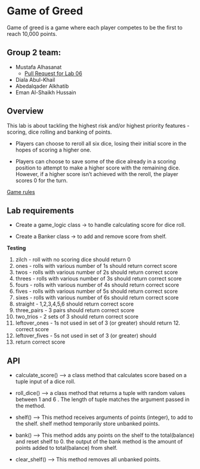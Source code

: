 # Game of Greed
Game of greed is a game where each player competes to be the first to reach 10,000 points.

## Group 2 team:

 - Mustafa Alhasanat 
    - [Pull Request for Lab 06](https://github.com/Mustfa1999/game-of-greed/pull/6)
    <!-- - [Pull Request for Lab 07]() -->
 - Diala Abul-Khail
 - Abedalqader Alkhatib
 - Eman Al-Shaikh Hussain
 
## Overview

This lab is about tackling the highest risk and/or highest priority features - scoring, dice rolling and banking of points.

- Players can choose to reroll all six dice, losing their initial score in the hopes of scoring a higher one.

- Players can choose to save some of the dice already in a scoring position to attempt to make a higher score with the remaining dice. However, if a higher score isn’t achieved with the reroll, the player scores 0 for the turn.

[Game rules](https://en.wikipedia.org/wiki/Dice_10000)

## Lab requirements
- Create a game_logic class -> to handle calculating score for dice roll.

- Create a Banker class -> to add and remove score from shelf.

**Testing**
1. zilch - roll with no scoring dice should return 0
2. ones - rolls with various number of 1s should return correct score
3. twos - rolls with various number of 2s should return correct score
4. threes - rolls with various number of 3s should return correct score
5. fours - rolls with various number of 4s should return correct score
6. fives - rolls with various number of 5s should return correct score
7. sixes - rolls with various number of 6s should return correct score
8. straight - 1,2,3,4,5,6 should return correct score
9. three_pairs - 3 pairs should return correct score
10. two_trios - 2 sets of 3 should return correct score
11. leftover_ones - 1s not used in set of 3 (or greater) should return 12. correct score
14. leftover_fives - 5s not used in set of 3 (or greater) should 
15. return correct score


## API

- calculate_score() --> a class method that calculates score based on a tuple input of a dice roll.

- roll_dice() --> a class method that returns a tuple with random values between 1 and 6 . The length of tuple matches the argument passed in the method.

- shelf() --> This method receives arguments of points (integer), to add to the shelf.
shelf method temporarily store unbanked points.

- bank() --> This method adds any points on the shelf to the total(balance) and reset shelf to 0.
the output of the bank method is the amount of points added to total(balance) from shelf.

- clear_shelf() --> This method removes all unbanked points.